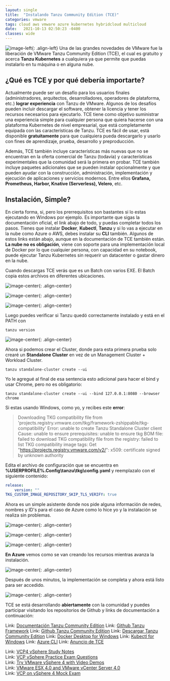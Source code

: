 ```yaml
---
layout: single
title:  "Instalando Tanzu Community Edition (TCE)"
categories: vmware 
tags: cloud aws vmware azure kubernetes hybridcloud multicloud
date:   2021-10-13 02:50:23 -0400
classes: wide
---
```

![image-left](/assets/images/tce/tanzu-community-edition-logo.png){: .align-left} Una de las grandes novedades de VMware fue la liberación de VMware Tanzu Community Edition (TCE), el cual es gratuito y acerca **Tanzu Kubernetes** a cualquiera ya que permite que puedas instalarlo en tu máquina o en alguna nube.

## ¿Qué es TCE y por qué debería importarte?

Actualmente puede ser un desafío para los usuarios finales (administradores, arquitectos, desarrolladores, operadores de plataforma, etc.) **lograr  experiencia**  con Tanzu de VMware. Algunos de los desafíos pueden incluir  descargar el software, obtener la licencia y tener los recursos necesarios para ejecutarlo. TCE tiene como objetivo  suministrar una experiencia  simple para cualquier persona que quiera hacerse con una plataforma Kubernetes de nivel empresarial, que está completamente equipada con las características de Tanzu. TCE es fácil de usar, está disponible  **gratuitamente** para que cualquiera pueda descargarlo y usarlo con fines de aprendizaje, prueba, desarrollo y preproducción.

Además, TCE también incluye características más nuevas que no se encuentran en la oferta comercial de Tanzu (todavía) y características experimentales que la comunidad será la primera en probar. 
TCE también incluye paquetes adicionales que se pueden instalar opcionalmente y que pueden ayudar con la construcción, administración, implementación y ejecución de aplicaciones y servicios modernos. Entre ellos **Grafana, Prometheus, Harbor, Knative (Serverless), Velero**, etc.

## Instalación, Simple?

En cierta forma, si, pero los prerrequisitos son bastantes si lo estas ejecutando en Windows por ejemplo. Es importante que sigas la documentación oficial, el link abajo de todo, y puedas completar todos los pasos. Tienes que instalar **Docker**, **Kubectl**, **Tanzu** y si lo vas a ejecutar en la nube como Azure o AWS, debes instalar su **CLI** también. Algunos de estos links están abajo, aunque en la documentación de TCE también están.
**La nube no es obligación**, viene con soporte para una implementación local de Docker por lo que cualquier persona, con capacidad en su notebook, puede ejecutar Tanzu Kubernetes sin requerir un datacenter o gastar dinero en la nube.

Cuando descargas TCE verás que es un Batch con varios EXE. El Batch copia estos archivos en diferentes ubicaciones.

![image-center](/assets/images/tce/tanzu1.png){: .align-center} 

![image-center](/assets/images/tce/tanzu2.png){: .align-center} 

![image-center](/assets/images/tce/tanzu3.png){: .align-center} 

Luego puedes verificar si Tanzu quedó correctamente instalado y está en el PATH con
```batch
tanzu version
```
![image-center](/assets/images/tce/tanzu4.png){: .align-center} 

Ahora si podemos crear el Cluster, donde para esta primera prueba solo crearé un **Standalone Cluster** en vez de un Management Cluster + Workload Cluster.

```batch
tanzu standalone-cluster create --ui
```
Yo le agregué al final de esa sentencia esto adicional para hacer el bind y usar Chrome, pero no es obligatorio:

```batch
tanzu standalone-cluster create --ui --bind 127.0.0.1:8080 --browser chrome
```

Si estas usando Windows, como yo, y recibes este **error**:

> Downloading TKG compatibility file from 'projects.registry.vmware.com/tkg/framework-zshippable/tkg-compatibility'
> Error: unable to create Tanzu Standalone Cluster client   Cause: unable to ensure prerequisites: unable to ensure tkg BOM file: failed to download TKG compatibility file from the registry: failed to list TKG compatibility image tags: Get "https://projects.registry.vmware.com/v2/": x509: certificate signed by unknown authority

Edita el archivo de configuración que se encuentra en **%USERPROFILE%\.Config\tanzu\tkg\config.yaml** y reemplazalo con el siguiente contenido:

```yaml
release:
    version: ""
TKG_CUSTOM_IMAGE_REPOSITORY_SKIP_TLS_VERIFY: true
```

Ahora es un simple asistente donde nos pide alguna información de redes, nombres y ID's para el caso de Azure como lo hice yo y la instalación se realiza sin problemas.

![image-center](/assets/images/tce/tanzu5.png){: .align-center} 

![image-center](/assets/images/tce/tanzu6.png){: .align-center} 

![image-center](/assets/images/tce/tanzu7.png){: .align-center} 

**En Azure** vemos como se van creando los recursos mientras avanza la instalación.

![image-center](/assets/images/tce/tanzu8.png){: .align-center} 

Después de unos minutos, la implementación se completa y ahora está listo para ser accedido.

![image-center](/assets/images/tce/tanzu9.png){: .align-center} 

TCE se está desarrollando **abiertamente** con la comunidad y puedes participar visitando los repositorios de Github y links de documentación a continuación:

Link: [Documentación Tanzu Community Edition](https://tanzucommunityedition.io/docs/latest/installation-planning/)
Link: [Github Tanzu Framework](https://github.com/vmware-tanzu/tanzu-framework)
Link: [Github Tanzu Community Edition](https://github.com/vmware-tanzu/community-edition)
Link: [Descargar Tanzu Community Edition](https://tanzucommunityedition.io/download/)
Link: [Docker Desktop for Windows](https://docs.docker.com/desktop/windows/install/)
Link: [Kubectl for Windows](https://kubernetes.io/docs/tasks/tools/install-kubectl-windows/)
Link: [Azure CLI](https://docs.microsoft.com/en-us/cli/azure/install-azure-cli-windows?tabs=azure-cli)
Link: [Anuncio de TCE](https://tanzu.vmware.com/content/blog/vmware-tanzu-community-edition-announcement)

Link: [VCP4 vSphere Study Notes](http://www.simonlong.co.uk/blog/vcp-vsphere-upgrade-study-notes/)  
Link: [VCP vSphere Practice Exam Questions](http://www.simonlong.co.uk/blog/vcp-vsphere-practice-exam-questions/)  
Link: [Try VMware vSphere 4 with Video Demos](https://www.vmware.com/tryvmware/)  
Link: [VMware ESX 4.0 and VMware vCenter Server 4.0](http://www.vmware.com/support/pubs/vs_pages/vsp_pubs_esx40_vc40.html)  
Link: [VCP on vSphere 4 Mock Exam](https://mylearnssl.vmware.com/index.cfm)